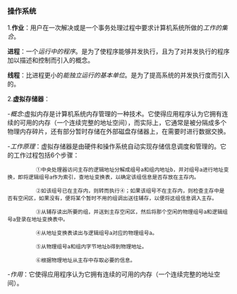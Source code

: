 ### 操作系统
1.**作业**：用户在一次解决或是一个事务处理过程中要求计算机系统所做的*工作的集合*。

  **进程**：一个*运行中的程序*。是为了使程序能够并发执行，且为了对并发执行的程序加以描述和控制而引入的概念。

  **线程**：比进程更小的*能独立运行的基本单位*。是为了提高系统的并发执行度而引入的。
  
2.**虚拟存储器**：

  -*概念*:虚拟内存是计算机系统内存管理的一种技术。它使得应用程序认为它拥有连续的可用的内存（一个连续完整的地址空间），而实际上，它通常是被分隔成多个物理内存碎片，还有部分暂时存储在外部磁盘存储器上，在需要时进行数据交换。
  
  -*工作原理*：虚拟存储器是由硬件和操作系统自动实现存储信息调度和管理的。它的工作过程包括6个步骤：
             
             ①中央处理器访问主存的逻辑地址分解成组号a和组内地址b，并对组号a进行地址变换，即将逻辑组号a作为索引，查地址变换表，以确定该组信息是否存放在主存内。
             
             ②如该组号已在主存内，则转而执行④；如果该组号不在主存内，则检查主存中是否有空闲区，如果没有，便将某个暂时不用的组调出送往辅存，以便将这组信息调入主存。

             ③从辅存读出所要的组，并送到主存空闲区，然后将那个空闲的物理组号a和逻辑组号a登录在地址变换表中。

             ④从地址变换表读出与逻辑组号a对应的物理组号a。

             ⑤从物理组号a和组内字节地址b得到物理地址。

             ⑥根据物理地址从主存中存取必要的信息。
             
   -*作用*：它使得应用程序认为它拥有连续的可用的内存（一个连续完整的地址空间）。
  

